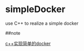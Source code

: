 # simpleDocker
use C++ to realize a simple docker

##note 

[c++实现简单的docker](https://shimo.im/doc/jvF3sENVTJgPa3rF?r=ZDJ7Y2/)
